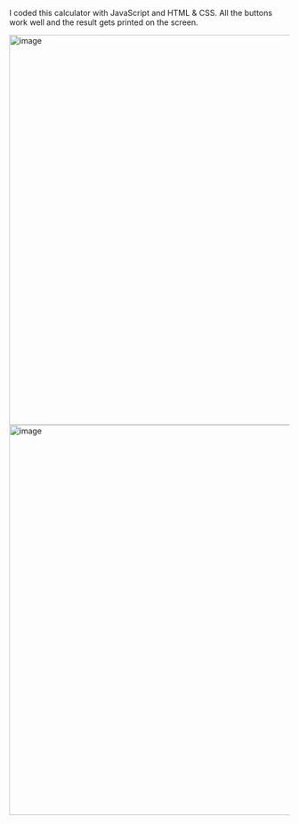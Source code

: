 I coded this calculator with JavaScript and HTML & CSS. All the buttons work well and the result gets printed on the screen. 

<img width="700" alt="image" src="https://user-images.githubusercontent.com/106106321/230331424-da48feb6-fcee-4049-b522-68abeb8501ad.png">

<img width="700" alt="image" src="https://user-images.githubusercontent.com/106106321/230332846-3a800d34-463a-4f27-b4fb-22fc4cc3047b.png">

